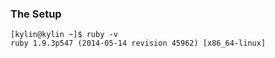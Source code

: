 ###  The Setup

~~~
[kylin@kylin ~]$ ruby -v
ruby 1.9.3p547 (2014-05-14 revision 45962) [x86_64-linux]
~~~


